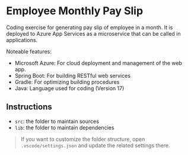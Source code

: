 # Employee Monthly Pay Slip

Coding exercise for generating pay slip of employee in a month. It is deployed to Azure App Services as a microservice that can be called in applications.

Noteable features:
- Microsoft Azure: For cloud deployment and management of the web app.
- Spring Boot: For building RESTful web services
- Gradle: For optimizing building procedures
- Java: Language used for coding (Version 17)

## Instructions

- `src`: the folder to maintain sources
- `lib`: the folder to maintain dependencies

> If you want to customize the folder structure, open `.vscode/settings.json` and update the related settings there.
